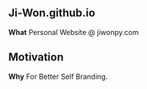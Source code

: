 ## Ji-Won.github.io

**What** Personal Website @ jiwonpy.com 

## Motivation

**Why** For Better Self Branding.
